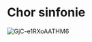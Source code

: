 # Chor sinfonie

![GjC-e1RXoAATHM6](https://gist.github.com/user-attachments/assets/edad53df-f377-4dcc-913d-6aa12718d2f5)